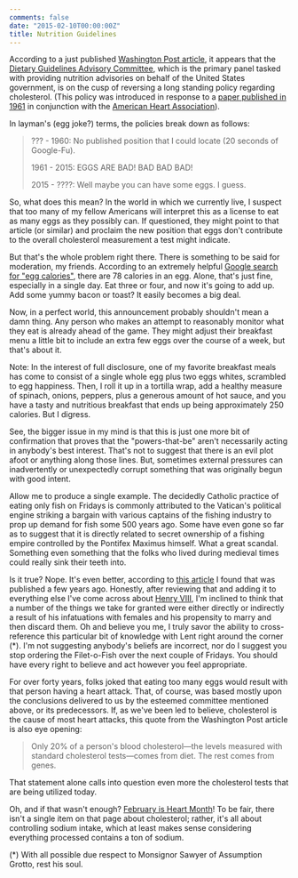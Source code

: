 ```yaml
---
comments: false
date: "2015-02-10T00:00:00Z"
title: Nutrition Guidelines
---
```


According to a just published [Washington Post article][1], it appears that the [Dietary Guidelines Advisory Committee][2], which is the primary panel tasked with providing nutrition advisories on behalf of the United States government, is on the cusp of reversing a long standing policy regarding cholesterol. (This policy was introduced in response to a [paper published in 1961][4] in conjunction with the [American Heart Association][5]).

In layman's (egg joke?) terms, the policies break down as follows:

> ??? - 1960: No published position that I could locate (20 seconds of Google-Fu).
> 
>
> 1961 - 2015: EGGS ARE BAD!  BAD BAD BAD!
>
> 
> 2015 - ????: Well maybe you can have some eggs.  I guess.

So, what does this mean?  In the world in which we currently live, I suspect that too many of my fellow Americans will interpret this as a license to eat as many eggs as they possibly can.  If questioned, they might point to that article (or similar) and proclaim the new position that eggs don't contribute to the overall cholesterol measurement a test might indicate.

But that's the whole problem right there.  There is something to be said for moderation, my friends.  According to an extremely helpful [Google search for "egg calories"][5], there are 78 calories in an egg.  Alone, that's just fine, especially in a single day.  Eat three or four, and now it's going to add up.  Add some yummy bacon or toast?  It easily becomes a big deal.

Now, in a perfect world, this announcement probably shouldn't mean a damn thing.  Any person who makes an attempt to reasonably monitor what they eat is already ahead of the game.  They might adjust their breakfast menu a little bit to include an extra few eggs over the course of a week, but that's about it.

Note: In the interest of full disclosure, one of my favorite breakfast meals has come to consist of a single whole egg plus two eggs whites, scrambled to egg happiness.  Then, I roll it up in a tortilla wrap, add a healthy measure of spinach, onions, peppers, plus a generous amount of hot sauce, and you have a tasty and nutritious breakfast that ends up being approximately 250 calories.  But I digress.

See, the bigger issue in my mind is that this is just one more bit of confirmation that proves that the "powers-that-be" aren't necessarily acting in anybody's best interest.  That's not to suggest that there is an evil plot afoot or anything along those lines.  But, sometimes external pressures can inadvertently or unexpectedly corrupt something that was originally begun with good intent.

Allow me to produce a single example.  The decidedly Catholic practice of eating only fish on Fridays is commonly attributed to the Vatican's political engine striking a bargain with various captains of the fishing industry to prop up demand for fish some 500 years ago.  Some have even gone so far as to suggest that it is directly related to secret ownership of a fishing empire controlled by the Pontifex Maximus himself.  What a great scandal.  Something even something that the folks who lived during medieval times could really sink their teeth into.

Is it true?  Nope.  It's even better, according to [this article][6] I found that was published a few years ago.  Honestly, after reviewing that and adding it to everything else I've come across about [Henry VIII][7], I'm inclined to think that a number of the things we take for granted were either directly or indirectly a result of his infatuations with females and his propensity to marry and then discard them.  Oh and believe you me, I truly savor the ability to cross-reference this particular bit of knowledge with Lent right around the corner (*).  I'm not suggesting anybody's beliefs are incorrect, nor do I suggest you stop ordering the Filet-o-Fish over the next couple of Fridays.  You should have every right to believe and act however you feel appropriate.

For over forty years, folks joked that eating too many eggs would result with that person having a heart attack.  That, of course, was based mostly upon the conclusions delivered to us by the esteemed committee mentioned above, or its predecessors.  If, as we've been led to believe, cholesterol is the cause of most heart attacks, this quote from the Washington Post article is also eye opening:

> Only 20% of a person's blood cholesterol—the levels measured with standard cholesterol tests—comes from diet. The rest comes from genes.

That statement alone calls into question even more the cholesterol tests that are being utilized today.

Oh, and if that wasn't enough?  [February is Heart Month][8]!  To be fair, there isn't a single item on that page about cholesterol; rather, it's all about controlling sodium intake, which at least makes sense considering everything processed contains a ton of sodium.

(*) With all possible due respect to Monsignor Sawyer of Assumption Grotto, rest his soul.



[1]: http://www.washingtonpost.com/blogs/wonkblog/wp/2015/02/10/feds-poised-to-withdraw-longstanding-warnings-about-dietary-cholesterol/
[2]: http://www.health.gov/dietaryguidelines/
[3]: http://circ.ahajournals.org/content/23/1/133.full.pdf
[4]: http://www.heart.org/
[5]: https://www.google.com/search?q=egg+calories
[6]: http://www.npr.org/blogs/thesalt/2012/04/05/150061991/lust-lies-and-empire-the-fishy-tale-behind-eating-fish-on-friday
[7]: http://en.wikipedia.org/wiki/Henry_VIII_of_England
[8]: http://www.cdc.gov/features/heartmonth/